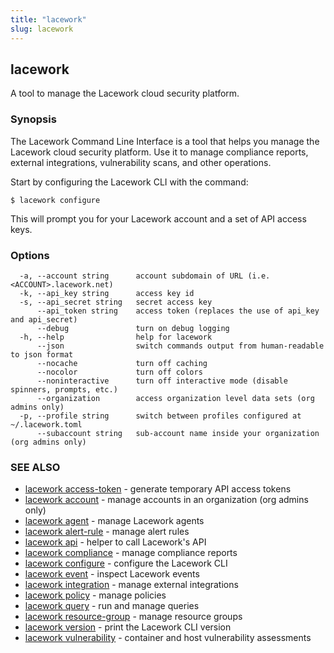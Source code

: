 ```yaml
---
title: "lacework"
slug: lacework
---
```

## lacework

A tool to manage the Lacework cloud security platform.

### Synopsis

The Lacework Command Line Interface is a tool that helps you manage the
Lacework cloud security platform. Use it to manage compliance reports,
external integrations, vulnerability scans, and other operations.

Start by configuring the Lacework CLI with the command:

    $ lacework configure

This will prompt you for your Lacework account and a set of API access keys.

### Options

```
  -a, --account string      account subdomain of URL (i.e. <ACCOUNT>.lacework.net)
  -k, --api_key string      access key id
  -s, --api_secret string   secret access key
      --api_token string    access token (replaces the use of api_key and api_secret)
      --debug               turn on debug logging
  -h, --help                help for lacework
      --json                switch commands output from human-readable to json format
      --nocache             turn off caching
      --nocolor             turn off colors
      --noninteractive      turn off interactive mode (disable spinners, prompts, etc.)
      --organization        access organization level data sets (org admins only)
  -p, --profile string      switch between profiles configured at ~/.lacework.toml
      --subaccount string   sub-account name inside your organization (org admins only)
```

### SEE ALSO

* [lacework access-token](lacework_access-token.md)	 - generate temporary API access tokens
* [lacework account](lacework_account.md)	 - manage accounts in an organization (org admins only)
* [lacework agent](lacework_agent.md)	 - manage Lacework agents
* [lacework alert-rule](lacework_alert-rule.md)	 - manage alert rules
* [lacework api](lacework_api.md)	 - helper to call Lacework's API
* [lacework compliance](lacework_compliance.md)	 - manage compliance reports
* [lacework configure](lacework_configure.md)	 - configure the Lacework CLI
* [lacework event](lacework_event.md)	 - inspect Lacework events
* [lacework integration](lacework_integration.md)	 - manage external integrations
* [lacework policy](lacework_policy.md)	 - manage policies
* [lacework query](lacework_query.md)	 - run and manage queries
* [lacework resource-group](lacework_resource-group.md)	 - manage resource groups
* [lacework version](lacework_version.md)	 - print the Lacework CLI version
* [lacework vulnerability](lacework_vulnerability.md)	 - container and host vulnerability assessments

